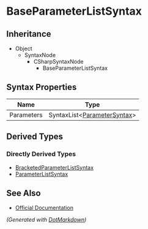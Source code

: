 # BaseParameterListSyntax

## Inheritance

* Object
  * SyntaxNode
    * CSharpSyntaxNode
      * BaseParameterListSyntax

## Syntax Properties

| Name       | Type                                               |
| ---------- | -------------------------------------------------- |
| Parameters | SyntaxList\<[ParameterSyntax](ParameterSyntax.md)> |

## Derived Types

### Directly Derived Types

* [BracketedParameterListSyntax](BracketedParameterListSyntax.md)
* [ParameterListSyntax](ParameterListSyntax.md)

## See Also

* [Official Documentation](https://docs.microsoft.com/en-us/dotnet/api/microsoft.codeanalysis.csharp.syntax.baseparameterlistsyntax)


*\(Generated with [DotMarkdown](http://github.com/JosefPihrt/DotMarkdown)\)*